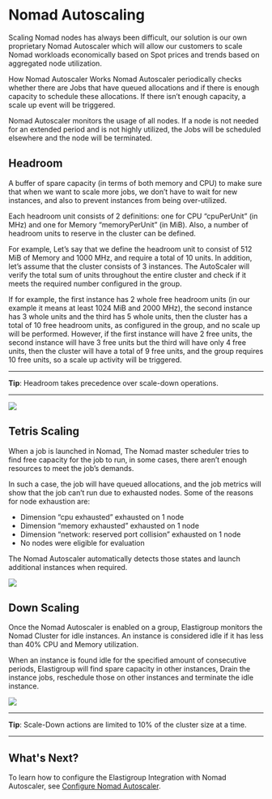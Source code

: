 # Nomad Autoscaling

Scaling Nomad nodes has always been difficult, our solution is our own proprietary Nomad Autoscaler which will allow our customers to scale Nomad workloads economically based on Spot prices and trends based on aggregated node utilization.

How Nomad Autoscaler Works
Nomad Autoscaler periodically checks whether there are Jobs that have queued allocations and if there is enough capacity to schedule these allocations. If there isn’t enough capacity, a scale up event will be triggered.

Nomad Autoscaler monitors the usage of all nodes. If a node is not needed for an extended period and is not highly utilized, the Jobs will be scheduled elsewhere and the node will be terminated.

## Headroom

A buffer of spare capacity  (in terms of both memory and CPU) to make sure that when we want to scale more jobs, we don’t have to wait for new instances, and also to prevent instances from being over-utilized.

Each headroom unit consists of 2 definitions: one for CPU “cpuPerUnit” (in MHz) and one for Memory “memoryPerUnit” (in MiB). Also, a number of headroom units to reserve in the cluster can be defined.

For example, Let’s say that we define the headroom unit to consist of 512 MiB of Memory and 1000 MHz, and require a total of 10 units. In addition, let’s assume that the cluster consists of 3 instances. The AutoScaler will verify the total sum of units throughout the entire cluster and check if it meets the required number configured in the group.

If for example, the first instance has 2 whole free headroom units (in our example it means at least 1024 MiB and 2000 MHz), the second instance has 3 whole units and the third has 5 whole units, then the cluster has a total of 10 free headroom units, as configured in the group, and no scale up will be performed. However, if the first instance will have 2 free units, the second instance will have 3 free units but the third will have only 4 free units, then the cluster will have a total of 9 free units, and the group requires 10 free units, so a scale up activity will be triggered.

---
**Tip**: Headroom takes precedence over scale-down operations.

---

<img src="/elastigroup/_media/nomad-autoscaling-01.png" />

## Tetris Scaling

When a job is launched in Nomad, The Nomad master scheduler tries to find free capacity for the job to run, in some cases, there aren’t enough resources to meet the job’s demands.

In such a case, the job will have queued allocations, and the job metrics will show that the job can’t run due to exhausted nodes. Some of the reasons for node exhaustion are:

* Dimension “cpu exhausted” exhausted on 1 node
* Dimension “memory exhausted” exhausted on 1 node
* Dimension “network: reserved port collision” exhausted on 1 node
* No nodes were eligible for evaluation

The Nomad Autoscaler automatically detects those states and launch additional instances when required.

<img src="/elastigroup/_media/nomad-autoscaling-02.png" />

## Down Scaling

Once the Nomad Autoscaler is enabled on a group, Elastigroup monitors the Nomad Cluster for idle instances. An instance is considered idle if it has less than 40% CPU and Memory utilization.

When an instance is found idle for the specified amount of consecutive periods, Elastigroup will find spare capacity in other instances, Drain the instance jobs, reschedule those on other instances and terminate the idle instance.

<img src="/elastigroup/_media/nomad-autoscaling-03.png" />

---
**Tip**: Scale-Down actions are limited to 10% of the cluster size at a time.

---

## What's Next?

To learn how to configure the Elastigroup Integration with Nomad Autoscaler, see [Configure Nomad Autoscaler](elastigroup/tools-integrations/nomad/configure-nomad-autoscaler.md).
